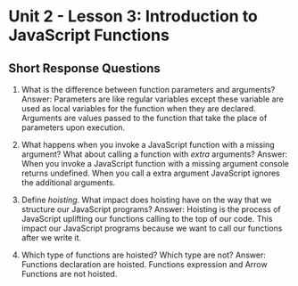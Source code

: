 # Unit 2 - Lesson 3: Introduction to JavaScript Functions
## Short Response Questions

1. What is the difference between function parameters and arguments?
Answer:  Parameters are like regular variables except these variable are used as local variables for the function when they are declared. Arguments are values passed to the function that take the place of parameters upon execution.

2. What happens when you invoke a JavaScript function with a missing argument? What about calling a function with _extra_ arguments? 
Answer: When you invoke a JavaScript function with a missing argument console returns undefined. When you call a extra argument JavaScript ignores the additional arguments.

3. Define _hoisting_. What impact does hoisting have on the way that we structure our JavaScript programs?
Answer: Hoisting is the process of JavaScript uplifting our functions calling to the top of our code. This impact our JavaScript programs because we want to call our functions after we write it.

4. Which type of functions are hoisted? Which type are not?
Answer: Functions declaration are hoisted. Functions expression and Arrow Functions are not hoisted.

